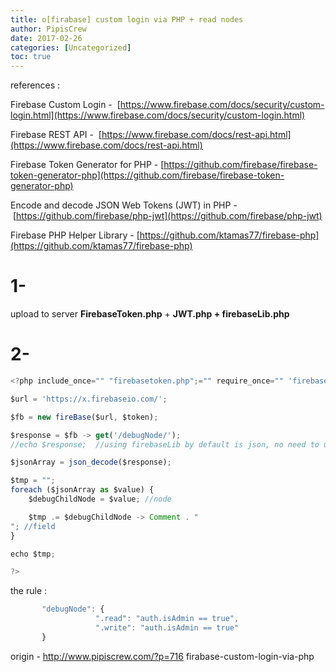```yaml
---
title: o[firabase] custom login via PHP + read nodes
author: PipisCrew
date: 2017-02-26
categories: [Uncategorized]
toc: true
---
```


references :

Firebase Custom Login -  [https://www.firebase.com/docs/security/custom-login.html](https://www.firebase.com/docs/security/custom-login.html)

Firebase REST API -  [https://www.firebase.com/docs/rest-api.html](https://www.firebase.com/docs/rest-api.html)

Firebase Token Generator for PHP - [https://github.com/firebase/firebase-token-generator-php](https://github.com/firebase/firebase-token-generator-php)

Encode and decode JSON Web Tokens (JWT) in PHP - [https://github.com/firebase/php-jwt](https://github.com/firebase/php-jwt)

Firebase PHP Helper Library - [https://github.com/ktamas77/firebase-php](https://github.com/ktamas77/firebase-php)

# 1-

upload to server **FirebaseToken.php** + **JWT.php + firebaseLib.php**

# 2-

```js
<?php include_once="" "firebasetoken.php";="" require_once="" 'firebaselib.php';="" $secret="dHQkvze--" ;="" firebase="" secret="" $tokengen="new" services_firebasetokengenerator($secret);="" $token="$tokenGen" -=""?> createToken(array("app_user_id" => 1234, "isAdmin" => true));

$url = 'https://x.firebaseio.com/';

$fb = new fireBase($url, $token);

$response = $fb -> get('/debugNode/');
//echo $response;  //using firebaseLib by default is json, no need to use 'REST API' .json

$jsonArray = json_decode($response);

$tmp = "";
foreach ($jsonArray as $value) {
	$debugChildNode = $value; //node

	$tmp .= $debugChildNode -> Comment . "  
"; //field
}

echo $tmp;

?>
```

the rule :

```js
       "debugNode": { 
                   ".read": "auth.isAdmin == true", 
                   ".write": "auth.isAdmin == true"
       } 
```

origin - http://www.pipiscrew.com/?p=716 firabase-custom-login-via-php